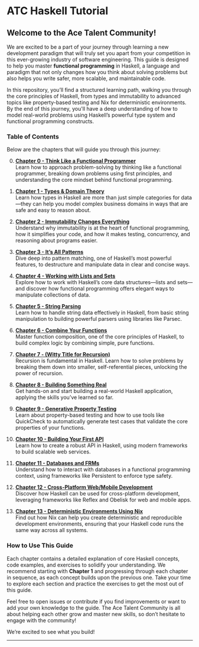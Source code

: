 # ATC Haskell Tutorial

## Welcome to the Ace Talent Community!

We are excited to be a part of your journey through learning a new development paradigm that will truly set you apart from your competition in this ever-growing industry of software engineering. This guide is designed to help you master **functional programming** in Haskell, a language and paradigm that not only changes how you think about solving problems but also helps you write safer, more scalable, and maintainable code.

In this repository, you’ll find a structured learning path, walking you through the core principles of Haskell, from types and immutability to advanced topics like property-based testing and Nix for deterministic environments. By the end of this journey, you'll have a deep understanding of how to model real-world problems using Haskell’s powerful type system and functional programming constructs.

### Table of Contents

Below are the chapters that will guide you through this journey:

0. [**Chapter 0 - Think Like a Functional Programmer**](./chapter0.md)  
   Learn how to approach problem-solving by thinking like a functional programmer, breaking down problems using first principles, and understanding the core mindset behind functional programming.

1. [**Chapter 1 - Types & Domain Theory**](./chapter1.md)  
   Learn how types in Haskell are more than just simple categories for data—they can help you model complex business domains in ways that are safe and easy to reason about.

2. [**Chapter 2 - Immutability Changes Everything**](./chapter2.md)  
   Understand why immutability is at the heart of functional programming, how it simplifies your code, and how it makes testing, concurrency, and reasoning about programs easier.

3. [**Chapter 3 - It’s All Patterns**](./chapter3.md)  
   Dive deep into pattern matching, one of Haskell’s most powerful features, to destructure and manipulate data in clear and concise ways.

4. [**Chapter 4 - Working with Lists and Sets**](./chapter4.md)  
   Explore how to work with Haskell’s core data structures—lists and sets—and discover how functional programming offers elegant ways to manipulate collections of data.

5. [**Chapter 5 - String Parsing**](./chapter5.md)  
   Learn how to handle string data effectively in Haskell, from basic string manipulation to building powerful parsers using libraries like Parsec.

6. [**Chapter 6 - Combine Your Functions**](./chapter6.md)  
   Master function composition, one of the core principles of Haskell, to build complex logic by combining simple, pure functions.

7. [**Chapter 7 - (Witty Title for Recursion)**](./chapter7.md)  
   Recursion is fundamental in Haskell. Learn how to solve problems by breaking them down into smaller, self-referential pieces, unlocking the power of recursion.

8. [**Chapter 8 - Building Something Real**](./chapter8.md)  
   Get hands-on and start building a real-world Haskell application, applying the skills you’ve learned so far.

9. [**Chapter 9 - Generative Property Testing**](./chapter9.md)  
   Learn about property-based testing and how to use tools like QuickCheck to automatically generate test cases that validate the core properties of your functions.

10. [**Chapter 10 - Building Your First API**](./chapter10.md)  
    Learn how to create a robust API in Haskell, using modern frameworks to build scalable web services.

11. [**Chapter 11 - Databases and FRMs**](./chapter11.md)  
    Understand how to interact with databases in a functional programming context, using frameworks like Persistent to enforce type safety.

12. [**Chapter 12 - Cross-Platform Web/Mobile Development**](./chapter12.md)  
    Discover how Haskell can be used for cross-platform development, leveraging frameworks like Reflex and Obelisk for web and mobile apps.

13. [**Chapter 13 - Deterministic Environments Using Nix**](./chapter13.md)  
    Find out how Nix can help you create deterministic and reproducible development environments, ensuring that your Haskell code runs the same way across all systems.

### How to Use This Guide

Each chapter contains a detailed explanation of core Haskell concepts, code examples, and exercises to solidify your understanding. We recommend starting with **Chapter 1** and progressing through each chapter in sequence, as each concept builds upon the previous one. Take your time to explore each section and practice the exercises to get the most out of this guide.

Feel free to open issues or contribute if you find improvements or want to add your own knowledge to the guide. The Ace Talent Community is all about helping each other grow and master new skills, so don’t hesitate to engage with the community!

We’re excited to see what you build!

---
